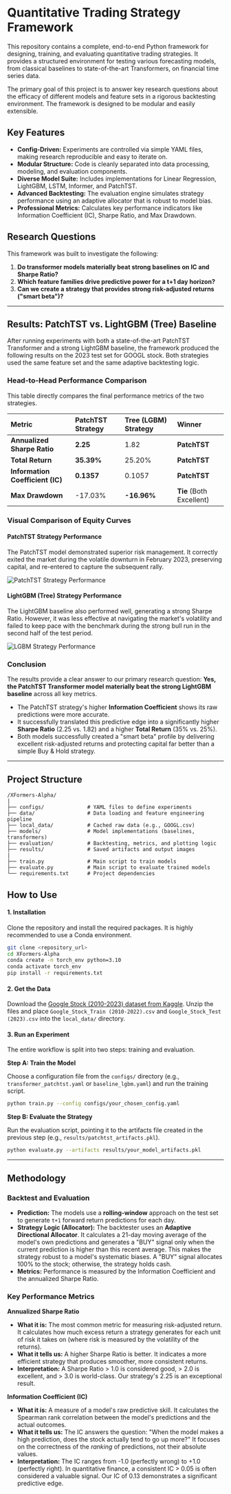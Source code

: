 # Quantitative Trading Strategy Framework

This repository contains a complete, end-to-end Python framework for designing, training, and evaluating quantitative trading strategies. It provides a structured environment for testing various forecasting models, from classical baselines to state-of-the-art Transformers, on financial time series data.

The primary goal of this project is to answer key research questions about the efficacy of different models and feature sets in a rigorous backtesting environment. The framework is designed to be modular and easily extensible.

## Key Features

-   **Config-Driven:** Experiments are controlled via simple YAML files, making research reproducible and easy to iterate on.
-   **Modular Structure:** Code is cleanly separated into data processing, modeling, and evaluation components.
-   **Diverse Model Suite:** Includes implementations for Linear Regression, LightGBM, LSTM, Informer, and PatchTST.
-   **Advanced Backtesting:** The evaluation engine simulates strategy performance using an adaptive allocator that is robust to model bias.
-   **Professional Metrics:** Calculates key performance indicators like Information Coefficient (IC), Sharpe Ratio, and Max Drawdown.

## Research Questions

This framework was built to investigate the following:

1.  **Do transformer models materially beat strong baselines on IC and Sharpe Ratio?**
2.  **Which feature families drive predictive power for a t+1 day horizon?**
3.  **Can we create a strategy that provides strong risk-adjusted returns ("smart beta")?**

---

## Results: PatchTST vs. LightGBM (Tree) Baseline

After running experiments with both a state-of-the-art PatchTST Transformer and a strong LightGBM baseline, the framework produced the following results on the 2023 test set for GOOGL stock. Both strategies used the same feature set and the same adaptive backtesting logic.

### Head-to-Head Performance Comparison

This table directly compares the final performance metrics of the two strategies.

| Metric | PatchTST Strategy | Tree (LGBM) Strategy | Winner |
| :--- | :--- | :--- | :--- |
| **Annualized Sharpe Ratio**| **2.25** | 1.82 | **PatchTST** |
| **Total Return** | **35.39%** | 25.20% | **PatchTST** |
| **Information Coefficient (IC)**| **0.1357** | 0.1057 | **PatchTST** |
| **Max Drawdown** | -17.03% | **-16.96%** | **Tie** (Both Excellent) |

### Visual Comparison of Equity Curves

#### PatchTST Strategy Performance
The PatchTST model demonstrated superior risk management. It correctly exited the market during the volatile downturn in February 2023, preserving capital, and re-entered to capture the subsequent rally.

![PatchTST Strategy Performance](results/PatchTST-strategy.png)

#### LightGBM (Tree) Strategy Performance
The LightGBM baseline also performed well, generating a strong Sharpe Ratio. However, it was less effective at navigating the market's volatility and failed to keep pace with the benchmark during the strong bull run in the second half of the test period.

![LGBM Strategy Performance](results/lgbm-strategy.png)

### Conclusion

The results provide a clear answer to our primary research question: **Yes, the PatchTST Transformer model materially beat the strong LightGBM baseline** across all key metrics.

-   The PatchTST strategy's higher **Information Coefficient** shows its raw predictions were more accurate.
-   It successfully translated this predictive edge into a significantly higher **Sharpe Ratio** (2.25 vs. 1.82) and a higher **Total Return** (35% vs. 25%).
-   Both models successfully created a "smart beta" profile by delivering excellent risk-adjusted returns and protecting capital far better than a simple Buy & Hold strategy.

---

## Project Structure

```
/XFormers-Alpha/
|
├── configs/              # YAML files to define experiments
├── data/                 # Data loading and feature engineering pipeline
├── local_data/           # Cached raw data (e.g., GOOGL.csv)
├── models/               # Model implementations (baselines, transformers)
├── evaluation/           # Backtesting, metrics, and plotting logic
├── results/              # Saved artifacts and output images
|
├── train.py              # Main script to train models
├── evaluate.py           # Main script to evaluate trained models
└── requirements.txt      # Project dependencies
```

## How to Use

#### 1. Installation

Clone the repository and install the required packages. It is highly recommended to use a Conda environment.

```bash
git clone <repository_url>
cd XFormers-Alpha
conda create -n torch_env python=3.10
conda activate torch_env
pip install -r requirements.txt
```

#### 2. Get the Data

Download the [Google Stock (2010-2023) dataset from Kaggle](https://www.kaggle.com/datasets/alirezajavid1999/google-stock-10-2023). Unzip the files and place `Google_Stock_Train (2010-2022).csv` and `Google_Stock_Test (2023).csv` into the `local_data/` directory.

#### 3. Run an Experiment

The entire workflow is split into two steps: training and evaluation.

**Step A: Train the Model**

Choose a configuration file from the `configs/` directory (e.g., `transformer_patchtst.yaml` or `baseline_lgbm.yaml`) and run the training script.

```bash
python train.py --config configs/your_chosen_config.yaml
```

**Step B: Evaluate the Strategy**

Run the evaluation script, pointing it to the artifacts file created in the previous step (e.g., `results/patchtst_artifacts.pkl`).

```bash
python evaluate.py --artifacts results/your_model_artifacts.pkl
```

---

## Methodology

### Backtest and Evaluation

-   **Prediction:** The models use a **rolling-window** approach on the test set to generate `t+1` forward return predictions for each day.
-   **Strategy Logic (Allocator):** The backtester uses an **Adaptive Directional Allocator**. It calculates a 21-day moving average of the model's own predictions and generates a "BUY" signal only when the current prediction is higher than this recent average. This makes the strategy robust to a model's systematic biases. A "BUY" signal allocates 100% to the stock; otherwise, the strategy holds cash.
-   **Metrics:** Performance is measured by the Information Coefficient and the annualized Sharpe Ratio.

### Key Performance Metrics

**Annualized Sharpe Ratio**
-   **What it is:** The most common metric for measuring risk-adjusted return. It calculates how much excess return a strategy generates for each unit of risk it takes on (where risk is measured by the volatility of the returns).
-   **What it tells us:** A higher Sharpe Ratio is better. It indicates a more efficient strategy that produces smoother, more consistent returns.
-   **Interpretation:** A Sharpe Ratio > 1.0 is considered good, > 2.0 is excellent, and > 3.0 is world-class. Our strategy's 2.25 is an exceptional result.

**Information Coefficient (IC)**
-   **What it is:** A measure of a model's raw predictive skill. It calculates the Spearman rank correlation between the model's predictions and the actual outcomes.
-   **What it tells us:** The IC answers the question: "When the model makes a high prediction, does the stock actually tend to go up more?" It focuses on the correctness of the *ranking* of predictions, not their absolute values.
-   **Interpretation:** The IC ranges from -1.0 (perfectly wrong) to +1.0 (perfectly right). In quantitative finance, a consistent IC > 0.05 is often considered a valuable signal. Our IC of 0.13 demonstrates a significant predictive edge.
